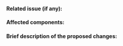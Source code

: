 <!--
Please read the TSDuck contribution guidelines for pull requests:
https://tsduck.io/docs/tsduck-dev.html#chap-contribution
-->

#### Related issue (if any):
<!-- Reference any existing TSDuck issue using the #nnn notation -->

#### Affected components:
<!-- TSDuck command name, plugin name or C++ component in the TSDuck library -->

#### Brief description of the proposed changes:
